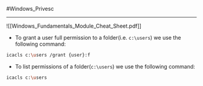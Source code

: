 #Windows_Privesc 

---


![[Windows_Fundamentals_Module_Cheat_Sheet.pdf]]

- To grant a user full permission to a folder(i.e. `c:\users`) we use the following command:
```bash
icacls c:\users /grant {user}:f
```
- To list permissions of a folder(`c:\users`) we use the following command:
```bash
icacls c:\users
```
